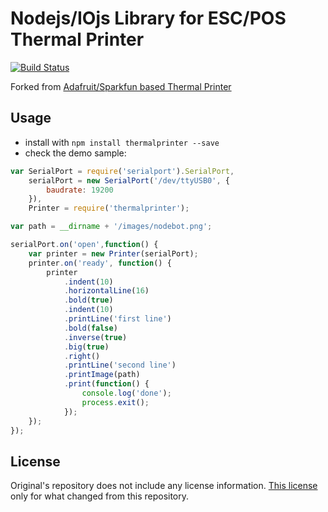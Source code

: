 # Nodejs/IOjs Library for ESC/POS Thermal Printer
[![Build Status](https://travis-ci.org/adzymaniac/thermalPrinter.svg)](https://travis-ci.org/adzymaniac/thermalPrinter)


Forked from [Adafruit/Sparkfun based Thermal Printer](https://github.com/xseignard/thermalPrinter)

## Usage
- install with `npm install thermalprinter --save` 
- check the demo sample:

```js
var SerialPort = require('serialport').SerialPort,
	serialPort = new SerialPort('/dev/ttyUSB0', {
		baudrate: 19200
	}),
	Printer = require('thermalprinter');

var path = __dirname + '/images/nodebot.png';

serialPort.on('open',function() {
	var printer = new Printer(serialPort);
	printer.on('ready', function() {
		printer
			.indent(10)
			.horizontalLine(16)
			.bold(true)
			.indent(10)
			.printLine('first line')
			.bold(false)
			.inverse(true)
			.big(true)
			.right()
			.printLine('second line')
			.printImage(path)
			.print(function() {
				console.log('done');
				process.exit();
			});
	});
});
```

## License

Original's repository does not include any license information. [This license](LICENSE) only for what changed from this repository.